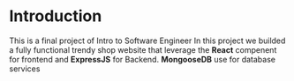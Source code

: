 # Introduction
This is a final project of Intro to Software Engineer 
In this project we builded a fully functional trendy shop website that leverage the **React** compenent for frontend and **ExpressJS** for Backend. **MongooseDB** use for database services 
